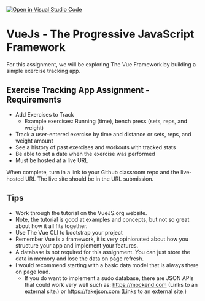 [![Open in Visual Studio Code](https://classroom.github.com/assets/open-in-vscode-f059dc9a6f8d3a56e377f745f24479a46679e63a5d9fe6f495e02850cd0d8118.svg)](https://classroom.github.com/online_ide?assignment_repo_id=6943231&assignment_repo_type=AssignmentRepo)
# VueJs - The Progressive JavaScript Framework

For this assignment, we will be exploring The Vue Framework by building a simple exercise tracking app.

## Exercise Tracking App Assignment -  Requirements

* Add Exercises to Track
  * Example exercises: Running (time), bench press (sets, reps, and weight)
* Track a user-entered exercise by time and distance or sets, reps, and weight amount
* See a history of past exercises and workouts with tracked stats
* Be able to set a date when the exercise was performed
* Must be hosted at a live URL

When complete, turn in a link to your Github classroom repo and the live-hosted URL The live site should be in the URL submission.

## Tips
* Work through the tutorial on the VueJS.org website.
* Note, the tutorial is good at examples and concepts, but not so great about how it all fits together.
* Use The Vue CLI to bootstrap your project
* Remember Vue is a framework, it is very opinionated about how you structure your app and implement your features.
* A database is not required for this assignment. You can just store the data in memory and lose the data on page refresh.
* I would recommend starting with a basic data model that is always there on page load.
  * If you do want to implement a sudo database, there are JSON APIs that could work very well such as: https://mockend.com (Links to an external site.) or https://fakejson.com (Links to an external site.) 
